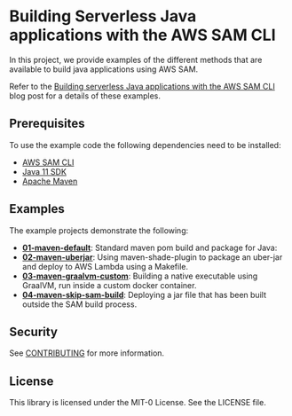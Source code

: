 # Building Serverless Java applications with the AWS SAM CLI

In this project, we provide examples of the different methods that are available to build java applications using AWS SAM.

Refer to the [Building serverless Java applications with the AWS SAM CLI]() blog post for a details of these examples.

## Prerequisites
To use the example code the following dependencies need to be installed:
* [AWS SAM CLI](https://docs.aws.amazon.com/serverless-application-model/latest/developerguide/install-sam-cli.html)
* [Java 11 SDK](https://docs.aws.amazon.com/corretto/latest/corretto-11-ug/downloads-list.html)
* [Apache Maven](https://maven.apache.org/)

## Examples

The example projects demonstrate the following:
- **[01-maven-default](01-maven-default)**: Standard maven pom build and package for Java:
- **[02-maven-uberjar](02-maven-uberjar)**: Using maven-shade-plugin to package an uber-jar and deploy to AWS Lambda using a Makefile.
- **[03-maven-graalvm-custom](03-maven-graalvm-custom)**: Building a native executable using GraalVM, run inside a custom docker container.
- **[04-maven-skip-sam-build](04-maven-skip-sam-build)**: Deploying a jar file that has been built outside the SAM build process.

## Security

See [CONTRIBUTING](CONTRIBUTING.md#security-issue-notifications) for more information.

## License

This library is licensed under the MIT-0 License. See the LICENSE file.

